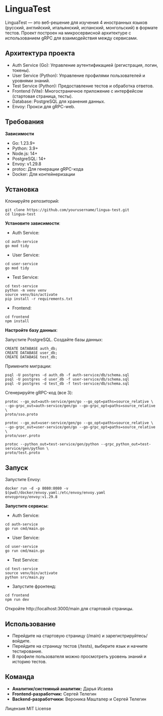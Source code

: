 # LinguaTest
LinguaTest — это веб-решение для изучения 4 иностранных языков (русский, английский, итальянский, испанский, монгольский) в формате тестов. Проект построен на микросервисной архитектуре с использованием gRPC для взаимодействия между сервисами.
## Архитектура проекта
- Auth Service (Go): Управление аутентификацией (регистрация, логин, токены).
- User Service (Python): Управление профилями пользователей и уровнями знаний.
- Test Service (Python): Предоставление тестов и обработка ответов.
- Frontend (Vite): Многостраничное приложение с интерфейсом (стартовая страница, тесты).
- Database: PostgreSQL для хранения данных.
- Envoy: Прокси для gRPC-web.

## Требования
**Зависимости**

- Go: 1.23.9+
- Python: 3.9+
- Node.js: 14+
- PostgreSQL: 14+
- Envoy: v1.29.8
- protoc: Для генерации gRPC-кода
- Docker: Для контейнеризации


## Установка

Клонируйте репозиторий:
```
git clone https://github.com/yourusername/lingua-test.git
cd lingua-test
```


**Установите зависимости**:
- Auth Service:
```
cd auth-service
go mod tidy
```

- User Service:
```
cd user-service
go mod tidy
```

- Test Service:
```
cd test-service
python -m venv venv
source venv/bin/activate
pip install -r requirements.txt
```


- Frontend:
```
cd frontend
npm install
```



**Настройте базу данных**:

Запустите PostgreSQL.
Создайте базы данных:
```
CREATE DATABASE auth_db;
CREATE DATABASE user_db;
CREATE DATABASE test_db;
```

Примените миграции:
```
psql -U postgres -d auth_db -f auth-service/db/schema.sql
psql -U postgres -d user_db -f user-service/db/schema.sql
psql -U postgres -d test_db -f test-service/db/schema.sql
```



Сгенерируйте gRPC-код (все 3):
```
protoc --go_out=auth-service/gen/go --go_opt=paths=source_relative \
--go-grpc_out=auth-service/gen/go --go-grpc_opt=paths=source_relative \
proto/sso.proto
```
```
protoc --go_out=user-service/gen/go --go_opt=paths=source_relative \
--go-grpc_out=user-service/gen/go --go-grpc_opt=paths=source_relative \
proto/user.proto
```
```
protoc --python_out=test-service/gen/python --grpc_python_out=test-service/gen/python \
proto/test.proto
```


## Запуск

Запустите Envoy:
```
docker run -d -p 8080:8080 -v $(pwd)/docker/envoy.yaml:/etc/envoy/envoy.yaml envoyproxy/envoy:v1.29.8
```


**Запустите сервисы:**

- Auth Service:
```
cd auth-service
go run cmd/main.go
```

- User Service:
```
cd user-service
go run cmd/main.go
```

- Test Service:
```
cd test-service
source venv/bin/activate
python src/main.py
```



- Запустите фронтенд:
```
cd frontend
npm run dev
```

Откройте http://localhost:3000/main для стартовой страницы.



## Использование

- Перейдите на стартовую страницу (/main) и зарегистрируйтесь/войдите.
- Перейдите на страницу тестов (/tests), выберите язык и начните тестирование.
- В профиле пользователя можно просмотреть уровень знаний и историю тестов.


## Команда

- **Аналитик/системный аналитик:** Дарья Исаева
- **Frontend-разработчик:** Сергей Телегин
- **Backend-разработчики:** Вероника Машталер и Сергей Телегин

Лицензия
MIT License

